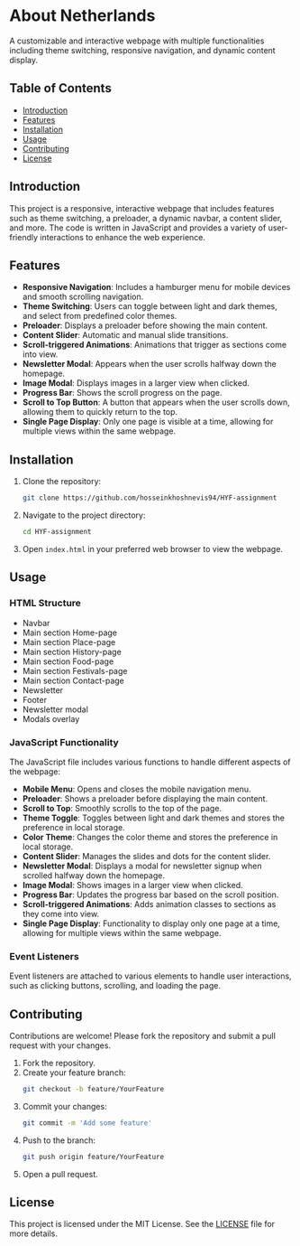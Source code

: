 # About Netherlands

A customizable and interactive webpage with multiple functionalities including theme switching, responsive navigation, and dynamic content display.

## Table of Contents

- [Introduction](#introduction)
- [Features](#features)
- [Installation](#installation)
- [Usage](#usage)
- [Contributing](#contributing)
- [License](#license)

## Introduction

This project is a responsive, interactive webpage that includes features such as theme switching, a preloader, a dynamic navbar, a content slider, and more. The code is written in JavaScript and provides a variety of user-friendly interactions to enhance the web experience.

## Features

- **Responsive Navigation**: Includes a hamburger menu for mobile devices and smooth scrolling navigation.
- **Theme Switching**: Users can toggle between light and dark themes, and select from predefined color themes.
- **Preloader**: Displays a preloader before showing the main content.
- **Content Slider**: Automatic and manual slide transitions.
- **Scroll-triggered Animations**: Animations that trigger as sections come into view.
- **Newsletter Modal**: Appears when the user scrolls halfway down the homepage.
- **Image Modal**: Displays images in a larger view when clicked.
- **Progress Bar**: Shows the scroll progress on the page.
- **Scroll to Top Button**: A button that appears when the user scrolls down, allowing them to quickly return to the top.
- **Single Page Display**: Only one page is visible at a time, allowing for multiple views within the same webpage.


## Installation

1. Clone the repository:
    ```bash
    git clone https://github.com/hosseinkhoshnevis94/HYF-assignment
    ```

2. Navigate to the project directory:
    ```bash
    cd HYF-assignment
    ```

3. Open `index.html` in your preferred web browser to view the webpage.

## Usage

### HTML Structure

- Navbar
- Main section Home-page
- Main section Place-page
- Main section History-page
- Main section Food-page
- Main section Festivals-page
- Main section Contact-page
- Newsletter
- Footer
- Newsletter modal
- Modals overlay


### JavaScript Functionality

The JavaScript file includes various functions to handle different aspects of the webpage:

- **Mobile Menu**: Opens and closes the mobile navigation menu.
- **Preloader**: Shows a preloader before displaying the main content.
- **Scroll to Top**: Smoothly scrolls to the top of the page.
- **Theme Toggle**: Toggles between light and dark themes and stores the preference in local storage.
- **Color Theme**: Changes the color theme and stores the preference in local storage.
- **Content Slider**: Manages the slides and dots for the content slider.
- **Newsletter Modal**: Displays a modal for newsletter signup when scrolled halfway down the homepage.
- **Image Modal**: Shows images in a larger view when clicked.
- **Progress Bar**: Updates the progress bar based on the scroll position.
- **Scroll-triggered Animations**: Adds animation classes to sections as they come into view.
- **Single Page Display**: Functionality to display only one page at a time, allowing for multiple views within the same webpage.

### Event Listeners

Event listeners are attached to various elements to handle user interactions, such as clicking buttons, scrolling, and loading the page.

## Contributing

Contributions are welcome! Please fork the repository and submit a pull request with your changes.

1. Fork the repository.
2. Create your feature branch:
    ```bash
    git checkout -b feature/YourFeature
    ```
3. Commit your changes:
    ```bash
    git commit -m 'Add some feature'
    ```
4. Push to the branch:
    ```bash
    git push origin feature/YourFeature
    ```
5. Open a pull request.

## License

This project is licensed under the MIT License. See the [LICENSE](LICENSE) file for more details.
